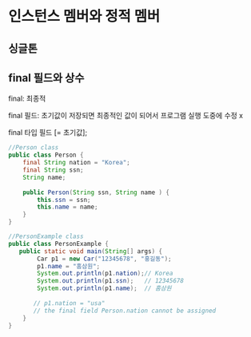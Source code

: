 # 인스턴스 멤버와 정적 멤버

## 싱글톤



## final 필드와 상수

final: 최종적

final 필드: 초기값이 저장되면 최종적인 값이 되어서 프로그램 실행 도중에 수정 x



final 타입 필드 [= 초기값];



```java
//Person class
public class Person {
    final String nation = "Korea";
    final String ssn;
    String name;
    
    public Person(String ssn, String name ) {
        this.ssn = ssn;
        this.name = name;
    }
}

//PersonExample class
public class PersonExample {
   public static void main(String[] args) {
        Car p1 = new Car("12345678", "홍길동");
        p1.name = "홈삼원";
        System.out.println(p1.nation);// Korea
        System.out.println(p1.ssn);   // 12345678
        System.out.println(p1.name);  // 홈삼원
        
       // p1.nation = "usa"
       // the final field Person.nation cannot be assigned
    }
}
```

